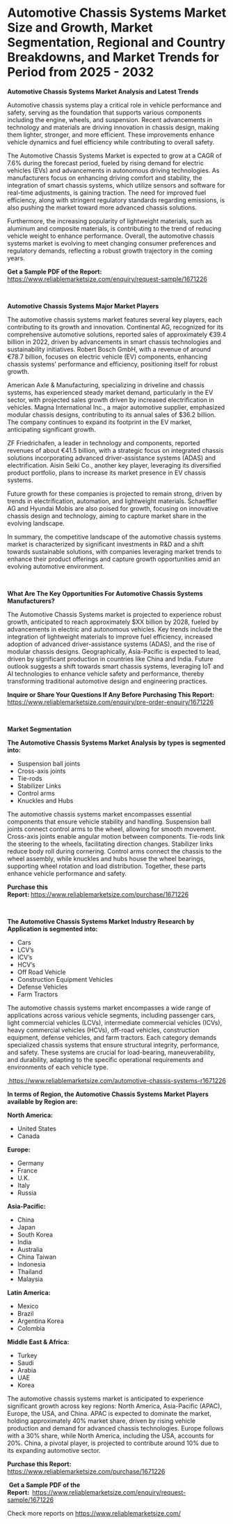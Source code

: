 <p><h1>Automotive Chassis Systems Market Size and Growth, Market Segmentation, Regional and Country Breakdowns, and Market Trends for Period from 2025 -  2032</h1></p><p><strong>Automotive Chassis Systems Market Analysis and Latest Trends</strong></p>
<p><p>Automotive chassis systems play a critical role in vehicle performance and safety, serving as the foundation that supports various components including the engine, wheels, and suspension. Recent advancements in technology and materials are driving innovation in chassis design, making them lighter, stronger, and more efficient. These improvements enhance vehicle dynamics and fuel efficiency while contributing to overall safety.</p><p>The Automotive Chassis Systems Market is expected to grow at a CAGR of 7.6% during the forecast period, fueled by rising demand for electric vehicles (EVs) and advancements in autonomous driving technologies. As manufacturers focus on enhancing driving comfort and stability, the integration of smart chassis systems, which utilize sensors and software for real-time adjustments, is gaining traction. The need for improved fuel efficiency, along with stringent regulatory standards regarding emissions, is also pushing the market toward more advanced chassis solutions.</p><p>Furthermore, the increasing popularity of lightweight materials, such as aluminum and composite materials, is contributing to the trend of reducing vehicle weight to enhance performance. Overall, the automotive chassis systems market is evolving to meet changing consumer preferences and regulatory demands, reflecting a robust growth trajectory in the coming years.</p></p>
<p><strong>Get a Sample PDF of the Report:&nbsp;</strong> <a href="https://www.reliablemarketsize.com/enquiry/request-sample/1671226?utm_campaign=2565&utm_medium=2&utm_source=Github&utm_content=ia&utm_term=25032025&utm_id=automotive-chassis-systems">https://www.reliablemarketsize.com/enquiry/request-sample/1671226</a></p>
<p>&nbsp;</p>
<p><strong>Automotive Chassis Systems Major Market Players</strong></p>
<p><p>The automotive chassis systems market features several key players, each contributing to its growth and innovation. Continental AG, recognized for its comprehensive automotive solutions, reported sales of approximately €39.4 billion in 2022, driven by advancements in smart chassis technologies and sustainability initiatives. Robert Bosch GmbH, with a revenue of around €78.7 billion, focuses on electric vehicle (EV) components, enhancing chassis systems' performance and efficiency, positioning itself for robust growth.</p><p>American Axle & Manufacturing, specializing in driveline and chassis systems, has experienced steady market demand, particularly in the EV sector, with projected sales growth driven by increased electrification in vehicles. Magna International Inc., a major automotive supplier, emphasized modular chassis designs, contributing to its annual sales of $36.2 billion. The company continues to expand its footprint in the EV market, anticipating significant growth.</p><p>ZF Friedrichafen, a leader in technology and components, reported revenues of about €41.5 billion, with a strategic focus on integrated chassis solutions incorporating advanced driver-assistance systems (ADAS) and electrification. Aisin Seiki Co., another key player, leveraging its diversified product portfolio, plans to increase its market presence in EV chassis systems.</p><p>Future growth for these companies is projected to remain strong, driven by trends in electrification, automation, and lightweight materials. Schaeffler AG and Hyundai Mobis are also poised for growth, focusing on innovative chassis design and technology, aiming to capture market share in the evolving landscape.</p><p>In summary, the competitive landscape of the automotive chassis systems market is characterized by significant investments in R&D and a shift towards sustainable solutions, with companies leveraging market trends to enhance their product offerings and capture growth opportunities amid an evolving automotive environment.</p></p>
<p>&nbsp;</p>
<p><strong>What Are The Key Opportunities For Automotive Chassis Systems Manufacturers?</strong></p>
<p><p>The Automotive Chassis Systems market is projected to experience robust growth, anticipated to reach approximately $XX billion by 2028, fueled by advancements in electric and autonomous vehicles. Key trends include the integration of lightweight materials to improve fuel efficiency, increased adoption of advanced driver-assistance systems (ADAS), and the rise of modular chassis designs. Geographically, Asia-Pacific is expected to lead, driven by significant production in countries like China and India. Future outlook suggests a shift towards smart chassis systems, leveraging IoT and AI technologies to enhance vehicle safety and performance, thereby transforming traditional automotive design and engineering practices.</p></p>
<p><strong>Inquire or Share Your Questions If Any Before Purchasing This Report:</strong> <a href="https://www.reliablemarketsize.com/enquiry/pre-order-enquiry/1671226?utm_campaign=2565&utm_medium=2&utm_source=Github&utm_content=ia&utm_term=25032025&utm_id=automotive-chassis-systems">https://www.reliablemarketsize.com/enquiry/pre-order-enquiry/1671226</a></p>
<p>&nbsp;</p>
<p><strong>Market Segmentation</strong></p>
<p><strong>The Automotive Chassis Systems Market Analysis by types is segmented into:</strong></p>
<p><ul><li>Suspension ball joints</li><li>Cross-axis joints</li><li>Tie-rods</li><li>Stabilizer Links</li><li>Control arms</li><li>Knuckles and Hubs</li></ul></p>
<p><p>The automotive chassis systems market encompasses essential components that ensure vehicle stability and handling. Suspension ball joints connect control arms to the wheel, allowing for smooth movement. Cross-axis joints enable angular motion between components. Tie-rods link the steering to the wheels, facilitating direction changes. Stabilizer links reduce body roll during cornering. Control arms connect the chassis to the wheel assembly, while knuckles and hubs house the wheel bearings, supporting wheel rotation and load distribution. Together, these parts enhance vehicle performance and safety.</p></p>
<p><strong>Purchase this Report:&nbsp;</strong><a href="https://www.reliablemarketsize.com/purchase/1671226?utm_campaign=2565&utm_medium=2&utm_source=Github&utm_content=ia&utm_term=25032025&utm_id=automotive-chassis-systems">https://www.reliablemarketsize.com/purchase/1671226</a></p>
<p>&nbsp;</p>
<p><strong>The Automotive Chassis Systems Market Industry Research by Application is segmented into:</strong></p>
<p><ul><li>Cars</li><li>LCV’s</li><li>ICV’s</li><li>HCV’s</li><li>Off Road Vehicle</li><li>Construction Equipment Vehicles</li><li>Defense Vehicles</li><li>Farm Tractors</li></ul></p>
<p><p>The automotive chassis systems market encompasses a wide range of applications across various vehicle segments, including passenger cars, light commercial vehicles (LCVs), intermediate commercial vehicles (ICVs), heavy commercial vehicles (HCVs), off-road vehicles, construction equipment, defense vehicles, and farm tractors. Each category demands specialized chassis systems that ensure structural integrity, performance, and safety. These systems are crucial for load-bearing, maneuverability, and durability, adapting to the specific operational requirements and environments of each vehicle type.</p></p>
<p><a href="https://www.reliablemarketsize.com/automotive-chassis-systems-r1671226?utm_campaign=2565&utm_medium=2&utm_source=Github&utm_content=ia&utm_term=25032025&utm_id=automotive-chassis-systems">&nbsp;https://www.reliablemarketsize.com/automotive-chassis-systems-r1671226</a></p>
<p><strong>In terms of Region, the Automotive Chassis Systems Market Players available by Region are:</strong></p>
<p>
    <p> <strong> North America: </strong>
        <ul>
            <li>United States</li>
            <li>Canada</li>
        </ul>
        </p> 
    <p> <strong> Europe: </strong>
        <ul>
            <li>Germany</li>
            <li>France</li>
            <li>U.K.</li>
            <li>Italy</li>
            <li>Russia</li>
        </ul>
        </p> 
    <p> <strong> Asia-Pacific: </strong>
        <ul>
            <li>China</li>
            <li>Japan</li>
            <li>South Korea</li>
            <li>India</li>
            <li>Australia</li>
            <li>China Taiwan</li>
            <li>Indonesia</li>
            <li>Thailand</li>
            <li>Malaysia</li>
        </ul>
        </p> 
    <p> <strong> Latin America: </strong>
        <ul>
            <li>Mexico</li>
            <li>Brazil</li>
            <li>Argentina Korea</li>
            <li>Colombia</li>
        </ul>
        </p> 
    <p> <strong> Middle East & Africa: </strong>
        <ul>
            <li>Turkey</li>
            <li>Saudi</li>
            <li>Arabia</li>
            <li>UAE</li>
            <li>Korea</li>
        </ul>
    </p>
    </p>
<p><p>The automotive chassis systems market is anticipated to experience significant growth across key regions: North America, Asia-Pacific (APAC), Europe, the USA, and China. APAC is expected to dominate the market, holding approximately 40% market share, driven by rising vehicle production and demand for advanced chassis technologies. Europe follows with a 30% share, while North America, including the USA, accounts for 20%. China, a pivotal player, is projected to contribute around 10% due to its expanding automotive sector.</p></p>
<p><strong>Purchase this Report: </strong><a href="https://www.reliablemarketsize.com/purchase/1671226?utm_campaign=2565&utm_medium=2&utm_source=Github&utm_content=ia&utm_term=25032025&utm_id=automotive-chassis-systems">https://www.reliablemarketsize.com/purchase/1671226</a></p>
<p>&nbsp;<strong>Get a Sample PDF of the Report:&nbsp;&nbsp;</strong><a href="https://www.reliablemarketsize.com/enquiry/request-sample/1671226?utm_campaign=2565&utm_medium=2&utm_source=Github&utm_content=ia&utm_term=25032025&utm_id=automotive-chassis-systems">https://www.reliablemarketsize.com/enquiry/request-sample/1671226</a></p>
<p><strong></strong></p>
<p>Check more reports on <a href="https://www.reliablemarketsize.com/?utm_campaign=2565&utm_medium=2&utm_source=Github&utm_content=ia&utm_term=25032025&utm_id=automotive-chassis-systems">https://www.reliablemarketsize.com/</a></p>